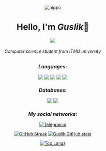 <div align="center">

![hippo](https://media.tenor.com/C9qukZqPPS4AAAAC/coding-typing.gif)
# Hello, I'm *Guslik*👻
![](https://komarev.com/ghpvc/?username=Guslik5&color=blueviolet)
###### Computer science student from ITMO university

### *Languages:*

<img src="https://img.shields.io/badge/c%20-%2300599C.svg?&style=for-the-badge&logo=c&logoColor=white"/>
<img src="https://img.shields.io/badge/c++%20-%2300599C.svg?&style=for-the-badge&logo=c%2B%2B&ogoColor=white"/>
<img src="https://img.shields.io/badge/c%23%20-%23239120.svg?&style=for-the-badge&logo=c-sharp&logoColor=white"/>
<img src="https://img.shields.io/badge/java-%23ED8B00.svg?&style=for-the-badge&logo=java&logoColor=black"/>
<img src="https://img.shields.io/badge/python%20-%2314354C.svg?&style=for-the-badge&logo=python&logoColor=white"/>

### *Databases:*

<img src="https://img.shields.io/badge/mysql-%2300f.svg?&style=for-the-badge&logo=mysql&logoColor=white"/>
<img src ="https://img.shields.io/badge/sqlite-%2307405e.svg?&style=for-the-badge&logo=sqlite&logoColor=white"/>

### *My social networks:*

[![Telegramm](https://img.shields.io/badge/-telegram-blue?style=for-the-badge&logo=telegram)](https://t.me/guslik5)

[![GitHub Streak](http://github-readme-streak-stats.herokuapp.com?user=Guslik5&theme=highcontrast&fire=red&ring=purple&stroke=purple&border=purple&sideNums=yellow&currStreakNum=yellow)](https://git.io/streak-stats)
[![Guslik GitHub stats](https://github-readme-stats.vercel.app/api?username=Guslik5)](https://github.com/anuraghazra/github-readme-stats)

[![Top Langs](https://github-readme-stats.vercel.app/api/top-langs/?username=Guslik5&hide_progress=true)](https://github.com/anuraghazra/github-readme-stats)
</div>


